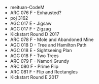 * meituan-CodeM
* ARC 076 F - Exhausted?
* poj 3162
* AGC 017 E - Jigsaw
* AGC 017 F - Zigzag
* Kickstart Round D 2017
* ARC 078 F - Mole and Abandoned Mine
* AGC 018 D - Tree and Hamilton Path
* AGC 018 E - Sightseeing Plan
* AGC 018 F - Two Trees
* ARC 079 F - Namori Grundy
* ARC 080 F - Prime Flip
* ARC 081 F - Flip and Rectangles
* Kickstart Round E 2017